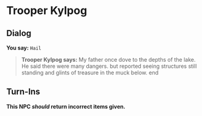 # Trooper Kylpog
## Dialog

**You say:** `Hail`



>**Trooper Kylpog says:** My father once dove to the depths of the lake.  He said there were many dangers. but reported seeing structures still standing and glints of treasure in the muck below.
end

## Turn-Ins



**This NPC *should* return incorrect items given.**





